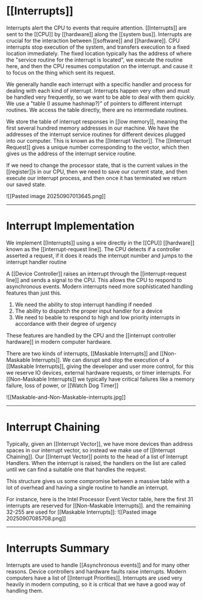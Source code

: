 # [[Interrupts]] 
Interrupts alert the CPU to events that require attention. [[Interrupts]] are sent to the [[CPU]] by [[hardware]] along the [[system bus]]. Interrupts are crucial for the interaction between [[software]] and [[hardware]]. CPU interrupts stop execution of the system, and transfers execution to a fixed location immediately. The fixed location typically has the address of where the "service routine for the interrupt is located", we execute the routine here, and then the CPU resumes computation on the interrupt. and cause it to focus on the thing which sent its request. 

We generally handle each interrupt with a specific handler and process for dealing with each kind of interrupt. Interrupts happen very often and must be handled very frequently, so we want to be able to deal with them quickly. We use a "table (I assume hashmap?)" of pointers to different interrupt routines. We access the table directly, there are no intermediate routines.

We store the table of interrupt responses in [[low memory]], meaning the first several hundred memory addresses in our machine. We have the addresses of the interrupt service routines for different devices plugged into our computer. This is known as the [[Interrupt Vector]]. The [[Interrupt Request]] gives a unique number corresponding to the vector, which then gives us the address of the interrupt service routine. 

If we need to change the processor state, that is the current values in the [[register]]s in our CPU, then we need to save our current state, and then execute our interrupt process, and then once it has terminated we return our saved state. 

![[Pasted image 20250907013645.png]]

---
# Interrupt Implementation 

We implement [[Interrupts]] using a wire directly in the [[CPU]] [[hardware]] known as the [[interrupt-request line]]. The CPU detects if a controller asserted a request, if it does it reads the interrupt number and jumps to the interrupt handler routine 

A [[Device Controller]] raises an interrupt through the [[interrupt-request line]] and sends a signal to the CPU. This allows the CPU to respond to asynchronous events. Modern interrupts need more sophisticated handling features than just this.


1. We need the ability to stop interrupt handling if needed
2. The ability to dispatch the proper input handler for a device 
3. We need to beable to respond to high and low priority interrupts in accordance with their degree of urgency 

These features are handled by the CPU and the [[interrupt controller hardware]] in modern computer hardware.

There are two kinds of interrupts, [[Maskable Interrupts]] and [[Non-Maskable Interrupts]]. We can disrupt and stop the execution of a [[Maskable Interrupts]], giving the developer and user more control, for this we reserve IO devices, external hardware requests, or timer interrupts. For [[Non-Maskable Interrupts]] we typically have critical failures like a memory failure, loss of power, or [[Watch Dog Timer]]

![[Maskable-and-Non-Maskable-interrupts.jpg]]

---
# Interrupt Chaining 
Typically, given an [[Interrupt Vector]], we have more devices than address spaces in our interrupt vector, so instead we make use of [[Interrupt Chaining]]. Our [[Interrupt Vector]] points to the head of a list of Interrupt Handlers. When the interrupt is raised, the handlers on the list are called until we can find a suitable one that handles the request. 

This structure gives us some compromise between a massive table with a lot of overhead and having a single routine to handle an interrupt. 

For instance, here is the Intel Processor Event Vector table, here the first 31 interrupts are reserved for [[Non-Maskable Interrupts]]. and the remaining 32-255 are used for [[Maskable Interrupts]]:
![[Pasted image 20250907085708.png]]

---
# Interrupts Summary
Interrupts are used to handle [[Asynchronous events]] and for many other reasons. Device controllers and hardware faults raise interrupts. Modern computers have a list of [[Interrupt Priorities]]. Interrupts are used very heavily in modern computing, so it is critical that we have a good way of handling them. 